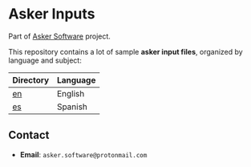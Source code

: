 
# Asker Inputs

Part of [Asker Software](https://github.com/dvarrui/asker) project.

This repository contains a lot of sample **asker input files**, organized by language and subject:

| Directory  | Language |
| ---------- | -------- |
| [en](./en) | English  |
| [es](./es) | Spanish  |

## Contact

* **Email**: `asker.software@protonmail.com`
